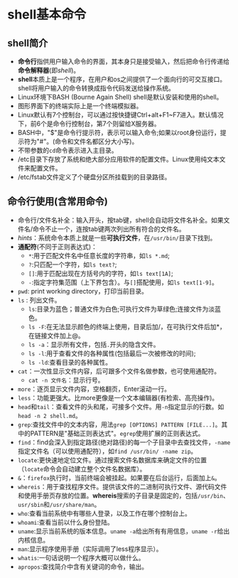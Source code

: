# shell基本命令
## shell简介
- **命令行**指供用户输入命令的界面，其本身只是接受输入，然后把命令行传递给**命令解释器**(即*shell*)。
- **shell**本质上是一个程序，在用户和os之间提供了一个面向行的可交互接口。shell将用户输入的命令转换成指令代码发送给操作系统。
- Linux环境下BASH (Bourne Again Shell) shell是默认安装和使用的shell。
- 图形界面下的终端实际上是一个终端模拟器。
- Linux默认有7个控制台，可以通过按快捷键Ctrl+alt+F1~F7进入。默认情况下，前6个是命令行控制台，第7个则留给X服务器。
- BASH中，"$"是命令行提示符，表示可以输入命令;如果以root身份运行，提示符为"#"。(命令和文件名都区分大小写)。
- 不带参数的`cd`命令表示进入主目录。
- /etc目录下存放了系统和绝大部分应用软件的配置文件。Linux使用纯文本文件来配置文件。
- /etc/fstab文件定义了个硬盘分区所挂载到的目录路径。
## 命令行使用(含常用命令)
-  命令行/文件名补全：输入开头，按tab键，shell会自动将文件名补全。如果文件名/命令不止一个，连按tab键两次列出所有符合的文件名。
  - *hints*：系统命令本质上就是一些**可执行文件**，在`/usr/bin/`目录下找到。
- **通配符**(不同于正则表达式)：
  - `*`:用于匹配文件名中任意长度的字符串，如`ls *.md`;
  - `?`:只匹配一个字符，如`ls text?`;
  - `[]`:用于匹配出现在方括号内的字符，如`ls text[1A]`;
  - `-`:指定字符集范围（上下界包含）。与`[]`搭配使用，如`ls text[1-9]`。
- `pwd`: print working directory，打印当前目录。
- `ls` : 列出文件。
  - `ls`:目录为蓝色；普通文件为白色;可执行文件为草绿色;连接文件为淡蓝色。
  - `ls -F`:在无法显示颜色的终端上使用，目录后加/，在可执行文件后加*，在链接文件加上@。
  - `ls -a`：显示所有文件，包括`.`开头的隐含文件。
  - `ls -l`:用于查看文件的各种属性(包括最后一次被修改的时间);
  - `ls -ld`:查看目录的各种属性。
- `cat`：一次性显示文件内容，后可跟多个文件名做参数，也可使用通配符。
  - `cat -n 文件名`：显示行号。
- `more`：逐页显示文件内容，空格翻页，Enter滚动一行。
- `less`：功能更强大。比more更像是一个文本编辑器(有检索、高亮操作)。
- `head`和`tail`：查看文件的头和尾，可接多个文件。用`-n`指定显示的行数。如`head -n 2 shell.md`。
- `grep`:查找文件中的文本内容，用法`grep [OPTIONS] PATTERN [FILE...]`。其中的PATTERN是"基础正则表达式"。`egrep`使用扩展的正则表达式。
- `find`：find会深入到指定路径(绝对路径)的每一个子目录中去查找文件，`-name`指定文件名（可以使用通配符），如`find /usr/bin/ -name zip`。
- `locate`:更快速地定位文件。通过搜索文件名数据库来确定文件的位置（`locate`命令会自动建立整个文件名数据库）。
- `&`：`firefox`执行时，当前终端会被挂起。如果要在后台运行，后面加上`&`。
- `whereis`：用于查找程序文件。提供该文件的二进制可执行文件、源代码文件和使用手册页存放的位置。**whereis**搜索的子目录是固定的，包括`/usr/bin`、`usr/sbin`和`/usr/share/man`。
- `who`:查看当前系统中有哪些人登录，以及工作在哪个控制台上。
- `whoami`:查看当前以什么身份登陆。
- `uname`:显示当前系统的版本信息。`uname -a`给出所有有用信息，`uname -r`给出内核信息。
- `man`:显示程序使用手册（实际调用了less程序显示）。
- `whatis`:一句话说明一个程序大概可以做什么。
- `apropos`:查找简介中含有关键词的命令，输出。
